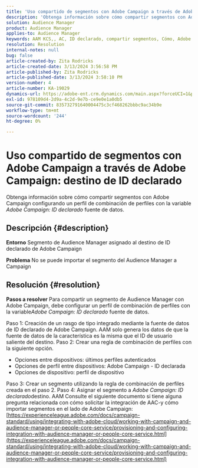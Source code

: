 ```yaml
---
title: 'Uso compartido de segmentos con Adobe Campaign a través de Adobe Campaign: destino de ID declarado'
description: 'Obtenga información sobre cómo compartir segmentos con Adobe Campaign a través de Adobe Campaign: Destino de ID declarado'
solution: Audience Manager
product: Audience Manager
applies-to: Audience Manager
keywords: AAM KCS,, AC, ID declarado, compartir segmentos, Cómo, Adobe Audience Manager, Adobe Campaign, destino de ID declarado
resolution: Resolution
internal-notes: null
bug: false
article-created-by: Zita Rodricks
article-created-date: 3/13/2024 3:56:58 PM
article-published-by: Zita Rodricks
article-published-date: 3/13/2024 3:58:10 PM
version-number: 4
article-number: KA-19029
dynamics-url: https://adobe-ent.crm.dynamics.com/main.aspx?forceUCI=1&pagetype=entityrecord&etn=knowledgearticle&id=fc071c51-52e1-ee11-904d-6045bd0065b6
exl-id: 978109d4-2d9a-4c2d-9e7b-ce9e0e1a0db5
source-git-commit: 835732791640004475c3cf468262bbbc9ac34b9e
workflow-type: tm+mt
source-wordcount: '244'
ht-degree: 0%

---
```


# Uso compartido de segmentos con Adobe Campaign a través de Adobe Campaign: destino de ID declarado


Obtenga información sobre cómo compartir segmentos con Adobe Campaign configurando un perfil de combinación de perfiles con la variable *Adobe Campaign: ID declarado* fuente de datos.

## Descripción {#description}


<b>Entorno</b>
Segmento de Audience Manager asignado al destino de ID declarado de Adobe Campaign

<b>Problema</b>
No se puede importar el segmento del Audience Manager a Campaign


## Resolución {#resolution}


<b>Pasos a resolver</b>
Para compartir un segmento de Audience Manager con Adobe Campaign, debe configurar un perfil de combinación de perfiles con la variable*Adobe Campaign: ID declarado* fuente de datos.

Paso 1: Creación de un rasgo de tipo integrado mediante la fuente de datos de ID declarado de Adobe Campaign.
AAM solo genera los datos de que la fuente de datos de la característica es la misma que el ID de usuario saliente del destino.
Paso 2: Crear una regla de combinación de perfiles con la siguiente opción.

- Opciones entre dispositivos: últimos perfiles autenticados
- Opciones de perfil entre dispositivos: Adobe Campaign - ID declarada
- Opciones de dispositivo: perfil de dispositivo


Paso 3: Crear un segmento utilizando la regla de combinación de perfiles creada en el paso 2.
Paso 4: Asignar el segmento a *Adobe Campaign: ID declarado*destino.
AAM Consulte el siguiente documento si tiene alguna pregunta relacionada con cómo solicitar la integración de AAC-y cómo importar segmentos en el lado de Adobe Campaign: [https://experienceleague.adobe.com/docs/campaign-standard/using/integrating-with-adobe-cloud/working-with-campaign-and-audience-manager-or-people-core-service/provisioning-and-configuring-integration-with-audience-manager-or-people-core-service.html](https://experienceleague.adobe.com/docs/campaign-standard/using/integrating-with-adobe-cloud/working-with-campaign-and-audience-manager-or-people-core-service/provisioning-and-configuring-integration-with-audience-manager-or-people-core-service.html)
